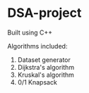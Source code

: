 # DSA-project
Built using C++

Algorithms included:
1. Dataset generator
2. Dijkstra's algorithm
3. Kruskal's algorithm
4. 0/1 Knapsack

